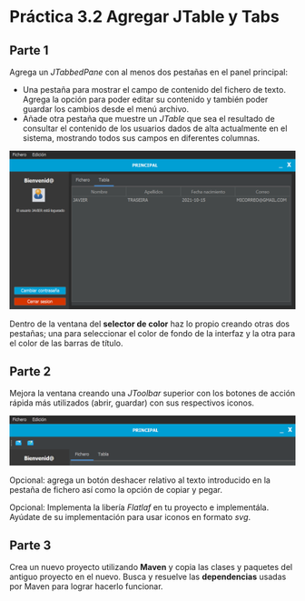 # Práctica 3.2 Agregar JTable y Tabs

## Parte 1

Agrega un *JTabbedPane* con al menos dos pestañas en el panel principal:

- Una pestaña para mostrar el campo de contenido del fichero de texto. Agrega la opción para poder editar su contenido y también poder guardar los cambios desde el menú archivo.
- Añade otra pestaña que muestre un *JTable* que sea el resultado de consultar el contenido de los usuarios dados de alta actualmente en el sistema, mostrando todos sus campos en diferentes columnas.

![](media/10-2215_18_14.png)

Dentro de la ventana del **selector de color** haz lo propio creando otras dos pestañas; una para seleccionar el color de fondo de la interfaz y la otra para el color de las barras de título.

## Parte 2

Mejora la ventana creando una *JToolbar* superior con los botones de acción rápida más utilizados (abrir, guardar) con sus respectivos iconos.

![](media/10-28_12_56_26.png)

Opcional: agrega un botón deshacer relativo al texto introducido en la pestaña de fichero así como la opción de copiar y pegar.

Opcional: Implementa la libería *Flatlaf* en tu proyecto e implementála. Ayúdate de su implementación para usar iconos en formato *svg*.

## Parte 3

Crea un nuevo proyecto utilizando **Maven** y copia las clases y paquetes del antiguo proyecto en el nuevo. Busca y resuelve las **dependencias** usadas por Maven para lograr hacerlo funcionar.




